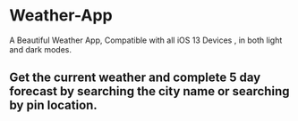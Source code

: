 # Weather-App

A Beautiful Weather App, Compatible with all iOS 13 Devices , in both light and dark modes. 

## Get the current weather and complete 5 day forecast by searching the city name or searching by pin location.
